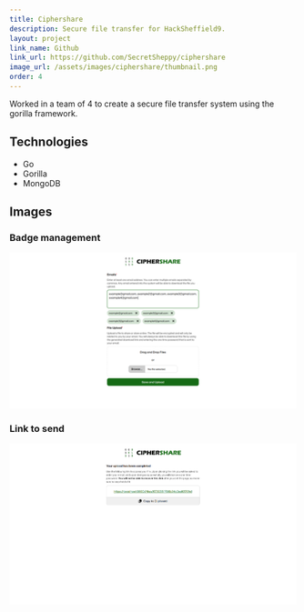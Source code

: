 ```yaml
---
title: Ciphershare
description: Secure file transfer for HackSheffield9.
layout: project
link_name: Github
link_url: https://github.com/SecretSheppy/ciphershare
image_url: /assets/images/ciphershare/thumbnail.png
order: 4
---
```

Worked in a team of 4 to create a secure file transfer system using the gorilla framework.

## Technologies
- Go
- Gorilla
- MongoDB


## Images
### Badge management
![Main page](/assets/images/ciphershare/examples.png)
### Link to send
![Link](/assets/images/ciphershare/link.png)